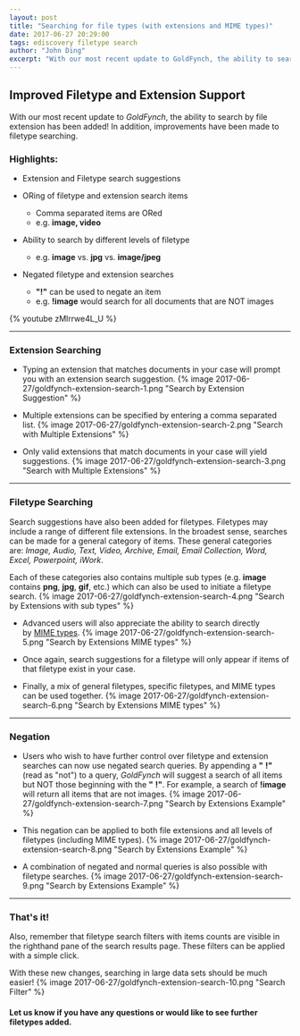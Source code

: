 ```yaml
---
layout: post
title: "Searching for file types (with extensions and MIME types)"
date: 2017-06-27 20:29:00
tags: ediscovery filetype search
author: "John Ding"
excerpt: "With our most recent update to GoldFynch, the ability to search by file extension has been added! In addition, improvements have been made to filetype searching."
---
```


## Improved Filetype and Extension Support

With our most recent update to _GoldFynch_, the ability to search by file extension has been added! In addition, improvements have been made to filetype searching.

### **Highlights:**

- Extension and Filetype search suggestions
- ORing of filetype and extension search items
    - Comma separated items are ORed
    - e.g. **image, video**

- Ability to search by different levels of filetype
    - e.g. **image** vs. **jpg** vs. **image/jpeg**

- Negated filetype and extension searches
    - **"!"** can be used to negate an item
    - e.g. **!image** would search for all documents that are NOT images
	
{% youtube zMlrrwe4L_U %}

* * *

### **Extension Searching**

- Typing an extension that matches documents in your case will prompt you with an extension search suggestion.
{% image 2017-06-27/goldfynch-extension-search-1.png "Search by Extension Suggestion" %}

- Multiple extensions can be specified by entering a comma separated list.
{% image 2017-06-27/goldfynch-extension-search-2.png "Search with Multiple Extensions" %}

- Only valid extensions that match documents in your case will yield suggestions.
{% image 2017-06-27/goldfynch-extension-search-3.png "Search with Multiple Extensions" %}

* * *

### **Filetype Searching**

Search suggestions have also been added for filetypes. Filetypes may include a range of different file extensions. In the broadest sense, searches can be made for a general category of items. These general categories are: _Image, Audio, Text, Video, Archive, Email, Email Collection, Word, Excel, Powerpoint, iWork_.

Each of these categories also contains multiple sub types (e.g. **image** contains **png**, **jpg**, **gif**, etc.) which can also be used to initiate a filetype search.
{% image 2017-06-27/goldfynch-extension-search-4.png "Search by Extensions with sub types" %}

- Advanced users will also appreciate the ability to search directly by [MIME types](https://en.wikipedia.org/wiki/Media_type).
{% image 2017-06-27/goldfynch-extension-search-5.png "Search by Extensions MIME types" %}

- Once again, search suggestions for a filetype will only appear if items of that filetype exist in your case.
- Finally, a mix of general filetypes, specific filetypes, and MIME types can be used together.
{% image 2017-06-27/goldfynch-extension-search-6.png "Search by Extensions MIME types" %}

* * *

### **Negation**

- Users who wish to have further control over filetype and extension searches can now use negated search queries. By appending a **"** **!"** (read as "not") to a query, _GoldFynch_ will suggest a search of all items but NOT those beginning with the **"** **!"**. For example, a search of **!image** will return all items that are not images.
{% image 2017-06-27/goldfynch-extension-search-7.png "Search by Extensions Example" %}

- This negation can be applied to both file extensions and all levels of filetypes (including MIME types).
{% image 2017-06-27/goldfynch-extension-search-8.png "Search by Extensions Example" %}

- A combination of negated and normal queries is also possible with filetype searches.
{% image 2017-06-27/goldfynch-extension-search-9.png "Search by Extensions Example" %}

* * *

### **That's it!**

Also, remember that filetype search filters with items counts are visible in the righthand pane of the search results page. These filters can be applied with a simple click.

With these new changes, searching in large data sets should be much easier!
{% image 2017-06-27/goldfynch-extension-search-10.png "Search Filter" %}

#### **Let us know if you have any questions or would like to see further filetypes added.**

